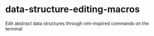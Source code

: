 # data-structure-editing-macros
Edit abstract data structures through vim-inspired commands on the terminal
